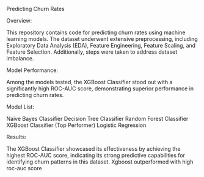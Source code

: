 

Predicting Churn Rates

Overview:

This repository contains code for predicting churn rates using machine learning models. The dataset underwent extensive preprocessing, including Exploratory Data Analysis (EDA), Feature Engineering, Feature Scaling, and Feature Selection. Additionally, steps were taken to address dataset imbalance.

Model Performance:

Among the models tested, the XGBoost Classifier stood out with a significantly high ROC-AUC score, demonstrating superior performance in predicting churn rates.

Model List:

Naive Bayes Classifier
Decision Tree Classifier
Random Forest Classifier
XGBoost Classifier (Top Performer)
Logistic Regression

Results:

The XGBoost Classifier showcased its effectiveness by achieving the highest ROC-AUC score, indicating its strong predictive capabilities for identifying churn patterns in this dataset.
Xgboost outperformed with high roc-auc score

